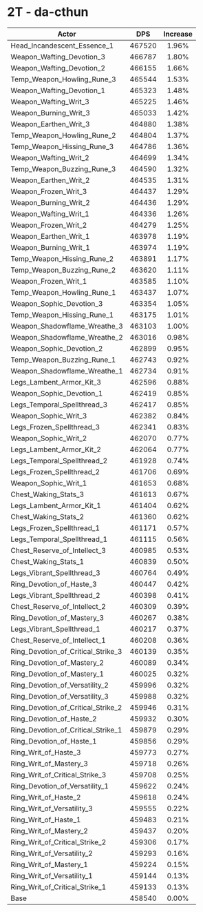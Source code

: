 # 2T - da-cthun
| Actor | DPS | Increase |
|---|:---:|:---:|
|Head_Incandescent_Essence_1|467520|1.96%|
|Weapon_Wafting_Devotion_3|466787|1.80%|
|Weapon_Wafting_Devotion_2|466155|1.66%|
|Temp_Weapon_Howling_Rune_3|465544|1.53%|
|Weapon_Wafting_Devotion_1|465323|1.48%|
|Weapon_Wafting_Writ_3|465225|1.46%|
|Weapon_Burning_Writ_3|465033|1.42%|
|Weapon_Earthen_Writ_3|464880|1.38%|
|Temp_Weapon_Howling_Rune_2|464804|1.37%|
|Temp_Weapon_Hissing_Rune_3|464786|1.36%|
|Weapon_Wafting_Writ_2|464699|1.34%|
|Temp_Weapon_Buzzing_Rune_3|464590|1.32%|
|Weapon_Earthen_Writ_2|464535|1.31%|
|Weapon_Frozen_Writ_3|464437|1.29%|
|Weapon_Burning_Writ_2|464436|1.29%|
|Weapon_Wafting_Writ_1|464336|1.26%|
|Weapon_Frozen_Writ_2|464279|1.25%|
|Weapon_Earthen_Writ_1|463978|1.19%|
|Weapon_Burning_Writ_1|463974|1.19%|
|Temp_Weapon_Hissing_Rune_2|463891|1.17%|
|Temp_Weapon_Buzzing_Rune_2|463620|1.11%|
|Weapon_Frozen_Writ_1|463585|1.10%|
|Temp_Weapon_Howling_Rune_1|463437|1.07%|
|Weapon_Sophic_Devotion_3|463354|1.05%|
|Temp_Weapon_Hissing_Rune_1|463175|1.01%|
|Weapon_Shadowflame_Wreathe_3|463103|1.00%|
|Weapon_Shadowflame_Wreathe_2|463016|0.98%|
|Weapon_Sophic_Devotion_2|462899|0.95%|
|Temp_Weapon_Buzzing_Rune_1|462743|0.92%|
|Weapon_Shadowflame_Wreathe_1|462734|0.91%|
|Legs_Lambent_Armor_Kit_3|462596|0.88%|
|Weapon_Sophic_Devotion_1|462419|0.85%|
|Legs_Temporal_Spellthread_3|462417|0.85%|
|Weapon_Sophic_Writ_3|462382|0.84%|
|Legs_Frozen_Spellthread_3|462341|0.83%|
|Weapon_Sophic_Writ_2|462070|0.77%|
|Legs_Lambent_Armor_Kit_2|462064|0.77%|
|Legs_Temporal_Spellthread_2|461928|0.74%|
|Legs_Frozen_Spellthread_2|461706|0.69%|
|Weapon_Sophic_Writ_1|461653|0.68%|
|Chest_Waking_Stats_3|461613|0.67%|
|Legs_Lambent_Armor_Kit_1|461404|0.62%|
|Chest_Waking_Stats_2|461360|0.62%|
|Legs_Frozen_Spellthread_1|461171|0.57%|
|Legs_Temporal_Spellthread_1|461115|0.56%|
|Chest_Reserve_of_Intellect_3|460985|0.53%|
|Chest_Waking_Stats_1|460839|0.50%|
|Legs_Vibrant_Spellthread_3|460764|0.49%|
|Ring_Devotion_of_Haste_3|460447|0.42%|
|Legs_Vibrant_Spellthread_2|460398|0.41%|
|Chest_Reserve_of_Intellect_2|460309|0.39%|
|Ring_Devotion_of_Mastery_3|460267|0.38%|
|Legs_Vibrant_Spellthread_1|460217|0.37%|
|Chest_Reserve_of_Intellect_1|460208|0.36%|
|Ring_Devotion_of_Critical_Strike_3|460139|0.35%|
|Ring_Devotion_of_Mastery_2|460089|0.34%|
|Ring_Devotion_of_Mastery_1|460025|0.32%|
|Ring_Devotion_of_Versatility_2|459996|0.32%|
|Ring_Devotion_of_Versatility_3|459988|0.32%|
|Ring_Devotion_of_Critical_Strike_2|459946|0.31%|
|Ring_Devotion_of_Haste_2|459932|0.30%|
|Ring_Devotion_of_Critical_Strike_1|459879|0.29%|
|Ring_Devotion_of_Haste_1|459856|0.29%|
|Ring_Writ_of_Haste_3|459773|0.27%|
|Ring_Writ_of_Mastery_3|459718|0.26%|
|Ring_Writ_of_Critical_Strike_3|459708|0.25%|
|Ring_Devotion_of_Versatility_1|459622|0.24%|
|Ring_Writ_of_Haste_2|459618|0.24%|
|Ring_Writ_of_Versatility_3|459555|0.22%|
|Ring_Writ_of_Haste_1|459483|0.21%|
|Ring_Writ_of_Mastery_2|459437|0.20%|
|Ring_Writ_of_Critical_Strike_2|459306|0.17%|
|Ring_Writ_of_Versatility_2|459293|0.16%|
|Ring_Writ_of_Mastery_1|459224|0.15%|
|Ring_Writ_of_Versatility_1|459144|0.13%|
|Ring_Writ_of_Critical_Strike_1|459133|0.13%|
|Base|458540|0.00%|

